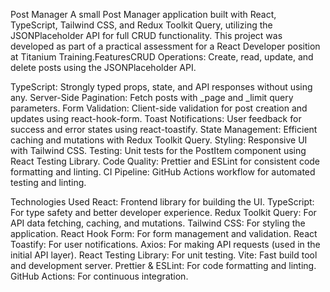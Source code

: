 Post Manager
A small Post Manager application built with React, TypeScript, Tailwind CSS, and Redux Toolkit Query, utilizing the JSONPlaceholder API for full CRUD functionality. This project was developed as part of a practical assessment for a React Developer position at Titanium Training.FeaturesCRUD Operations: Create, read, update, and delete posts using the JSONPlaceholder API.

TypeScript: Strongly typed props, state, and API responses without using any.
Server-Side Pagination: Fetch posts with _page and _limit query parameters.
Form Validation: Client-side validation for post creation and updates using react-hook-form.
Toast Notifications: User feedback for success and error states using react-toastify.
State Management: Efficient caching and mutations with Redux Toolkit Query.
Styling: Responsive UI with Tailwind CSS.
Testing: Unit tests for the PostItem component using React Testing Library.
Code Quality: Prettier and ESLint for consistent code formatting and linting.
CI Pipeline: GitHub Actions workflow for automated testing and linting.

Technologies Used
React: Frontend library for building the UI.
TypeScript: For type safety and better developer experience.
Redux Toolkit Query: For API data fetching, caching, and mutations.
Tailwind CSS: For styling the application.
React Hook Form: For form management and validation.
React Toastify: For user notifications.
Axios: For making API requests (used in the initial API layer).
React Testing Library: For unit testing.
Vite: Fast build tool and development server.
Prettier & ESLint: For code formatting and linting.
GitHub Actions: For continuous integration.

